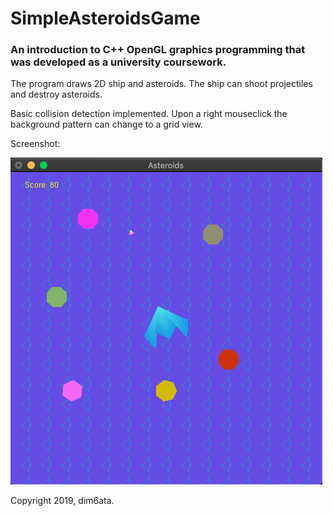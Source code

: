 # SimpleAsteroidsGame

### An introduction to C++ OpenGL graphics programming that was developed as a university coursework. 

The program draws 2D ship and asteroids. The ship can shoot projectiles and destroy asteroids. 

Basic collision detection implemented. Upon a right mouseclick the background pattern can change to a grid view. 

Screenshot: 

<img src="https://github.com/dim6ata/SimpleAsteroidsGame/blob/main/images/asteroid.png" />

Copyright 2019, dim6ata.
